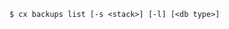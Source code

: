 <!-- usedin: [ _includes/_inlines/Toolbelt/common/backups/backups_usage-1-v1.md] -->

```
$ cx backups list [-s <stack>] [-l] [<db type>]
```
